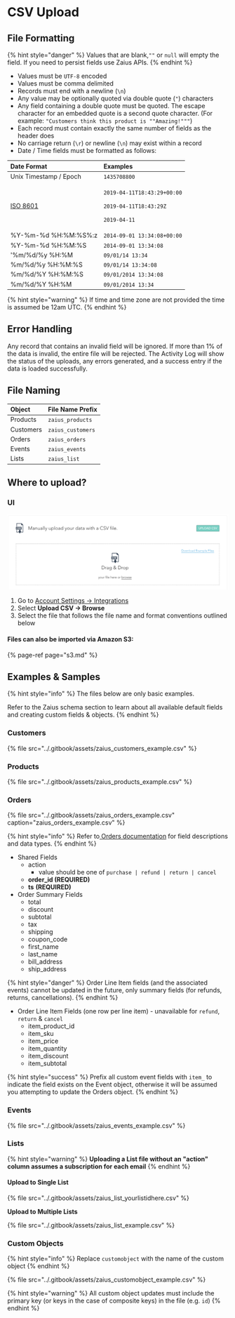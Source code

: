 # CSV Upload

## File Formatting

{% hint style="danger" %}
Values that are blank,`""` or `null` will empty the field. If you need to persist fields use Zaius APIs.
{% endhint %}

* Values must be `UTF-8` encoded
* Values must be comma delimited
* Records must end with a newline \(`\n`\)
* Any value may be optionally quoted via double quote \(`"`\) characters
* Any field containing a double quote must be quoted. The escape character for an embedded quote is a second quote character. \(For example: `"Customers think this product is ""Amazing!"""`\)
* Each record must contain exactly the same number of fields as the header does
* No carriage return \(`\r`\) or newline \(`\n`\) may exist within a record
* Date / Time fields must be formatted as follows:

<table>
  <thead>
    <tr>
      <th style="text-align:left">Date Format</th>
      <th style="text-align:left">Examples</th>
    </tr>
  </thead>
  <tbody>
    <tr>
      <td style="text-align:left">Unix Timestamp / Epoch</td>
      <td style="text-align:left"><code>1435708800</code>
      </td>
    </tr>
    <tr>
      <td style="text-align:left"><a href="https://en.wikipedia.org/wiki/ISO_8601">ISO 8601</a>
      </td>
      <td style="text-align:left">
        <p><code>2019-04-11T18:43:29+00:00</code>
        </p>
        <p><code>2019-04-11T18:43:29Z</code>
        </p>
        <p><code>2019-04-11</code>
        </p>
      </td>
    </tr>
    <tr>
      <td style="text-align:left">%Y-%m-%d %H:%M:%S%:z</td>
      <td style="text-align:left"><code>2014-09-01 13:34:08+00:00</code>
      </td>
    </tr>
    <tr>
      <td style="text-align:left">%Y-%m-%d %H:%M:%S</td>
      <td style="text-align:left"><code>2014-09-01 13:34:08</code>
      </td>
    </tr>
    <tr>
      <td style="text-align:left">&apos;%m/%d/%y %H:%M</td>
      <td style="text-align:left"><code>09/01/14 13:34</code>
      </td>
    </tr>
    <tr>
      <td style="text-align:left">%m/%d/%y %H:%M:%S</td>
      <td style="text-align:left"><code>09/01/14 13:34:08</code>
      </td>
    </tr>
    <tr>
      <td style="text-align:left">%m/%d/%Y %H:%M:%S</td>
      <td style="text-align:left"><code>09/01/2014 13:34:08</code>
      </td>
    </tr>
    <tr>
      <td style="text-align:left">%m/%d/%Y %H:%M</td>
      <td style="text-align:left"><code>09/01/2014 13:34</code>
      </td>
    </tr>
  </tbody>
</table>{% hint style="warning" %}
If time and time zone are not provided the time is assumed be 12am UTC.
{% endhint %}

## Error Handling

Any record that contains an invalid field will be ignored. If more than 1% of the data is invalid, the entire file will be rejected. The Activity Log will show the status of the uploads, any errors generated, and a success entry if the data is loaded successfully.

## File Naming

| Object | File Name Prefix |
| :--- | :--- |
| Products | `zaius_products` |
| Customers | `zaius_customers` |
| Orders | `zaius_orders` |
| Events | `zaius_events` |
| Lists | `zaius_list` |

## Where to upload?

### UI

![](../.gitbook/assets/image.png)

1. Go to [Account Settings -&gt; Integrations](https://app.zaius.com/?=#/integrations)
2. Select **Upload CSV -&gt; Browse**
3. Select the file that follows the file name and format conventions outlined below

#### Files can also be imported via Amazon S3:

{% page-ref page="s3.md" %}

## Examples & Samples

{% hint style="info" %}
The files below are only basic examples. 

Refer to the Zaius schema section to learn about all available default fields and creating custom fields & objects.
{% endhint %}

### Customers

{% file src="../.gitbook/assets/zaius\_customers\_example.csv" %}

### Products

{% file src="../.gitbook/assets/zaius\_products\_example.csv" %}

### Orders

{% file src="../.gitbook/assets/zaius\_orders\_example.csv" caption="zaius\_orders\_example.csv" %}

{% hint style="info" %}
Refer to[ Orders documentation](../overview/orders/#fields) for field descriptions and data types.
{% endhint %}

* Shared Fields
  * action
    * value should be one of `purchase | refund | return | cancel`
  * **order\_id \(REQUIRED\)**
  * **ts** **\(REQUIRED\)**
* Order Summary Fields
  * total
  * discount
  * subtotal
  * tax
  * shipping
  * coupon\_code
  * first\_name
  * last\_name
  * bill\_address
  * ship\_address

{% hint style="danger" %}
Order Line Item fields \(and the associated events\) cannot be updated in the future, only summary fields \(for refunds, returns, cancellations\).
{% endhint %}

* Order Line Item Fields \(one row per line item\) - unavailable for `refund`, `return` & `cancel`
  * item\_product\_id
  * item\_sku
  * item\_price
  * item\_quantity
  * item\_discount
  * item\_subtotal

{% hint style="success" %}
Prefix all custom event fields with `item_` to indicate the field exists on the Event object, otherwise it will be assumed you attempting to update the Orders object.
{% endhint %}

### Events

{% file src="../.gitbook/assets/zaius\_events\_example.csv" %}

### Lists

{% hint style="warning" %}
**Uploading a List file without an "action" column assumes a subscription for each email**
{% endhint %}

#### Upload to Single List

{% file src="../.gitbook/assets/zaius\_list\_yourlistidhere.csv" %}

**Upload to Multiple Lists**

{% file src="../.gitbook/assets/zaius\_list\_example.csv" %}

### Custom Objects

{% hint style="info" %}
Replace `customobject` with the name of the custom object
{% endhint %}

{% file src="../.gitbook/assets/zaius\_customobject\_example.csv" %}

{% hint style="warning" %}
All custom object updates must include the primary key \(or keys in the case of composite keys\) in the file \(e.g. `id`\)
{% endhint %}

